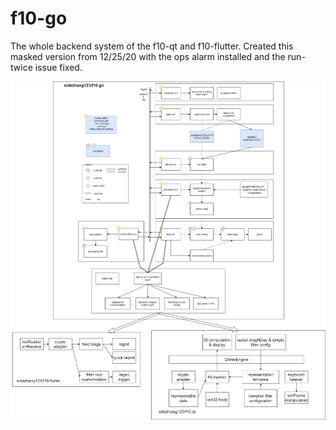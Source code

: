# f10-go
The whole backend system of the f10-qt and f10-flutter. 
Created this masked version from 12/25/20 with the ops alarm installed and the run-twice issue fixed.

![overview](https://raw.githubusercontent.com/sidazhang123/f10-go/master/intro.jpg)
